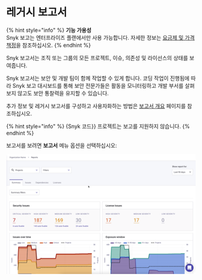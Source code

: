 # 레거시 보고서

{% hint style="info" %}
**기능 가용성**\
Snyk 보고는 엔터프라이즈 플랜에서만 사용 가능합니다. 자세한 정보는 [요금제 및 가격 책정](https://snyk.io/plans/)을 참조하십시오.
{% endhint %}

Snyk 보고서는 조직 또는 그룹의 모든 프로젝트, 이슈, 의존성 및 라이선스의 상태를 보여줍니다.

Snyk 보고서는 보안 및 개발 팀이 함께 작업할 수 있게 합니다. 코딩 작업이 진행됨에 따라 Snyk 보고 대시보드를 통해 보안 전문가들은 활동을 모니터링하고 개발 부서를 살펴보지 않고도 보안 통찰력을 유지할 수 있습니다.

추가 정보 및 레거시 보고서를 구성하고 사용자화하는 방법은 [보고서 개요](legacy-reports-overview.md) 페이지를 참조하십시오.

{% hint style="info" %}
{Snyk 코드}} 프로젝트는 보고를 지원하지 않습니다.
{% endhint %}

보고서를 보려면 **보고서** 메뉴 옵션을 선택하십시오:

![보고서 탭은 다음과 같이 상단 내비게이션 바에 있습니다.](../../../.gitbook/assets/snyk-org-report.png)